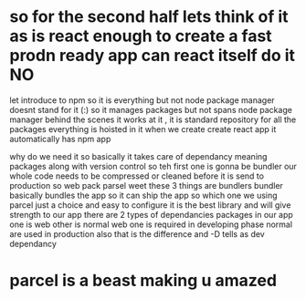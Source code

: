 # so for the second half lets think of it as is react enough to create a fast prodn ready app can react itself do it NO
<!-- there are a lot of code other packages we need to get our app fast -->
let introduce to npm so it is everything but not node package manager doesnt stand for it (:)   so it manages packages but not spans node package manager behind the scenes it works at it , it is standard repository for all the packages everything is hoisted in it when we create create react app it automatically has npm app
<!-- this is basically a configuration for npm -->
why do we need it so basically it takes care of dependancy meaning packages along with version control so teh first one is gonna be bundler our whole code needs to be compressed or cleaned before it is send to production so web pack parsel weet these 3 things are bundlers bundler basically bundles the app so it can ship the app 
so which one we using parcel just a choice and easy to configure it is the best library and will give strength to our app
there are 2 types of dependancies packages in our app one is web other is normal 
web one is required in developing phase 
normal are used in production also that is the difference and -D tells as dev dependancy
# parcel is a beast making u amazed 


  